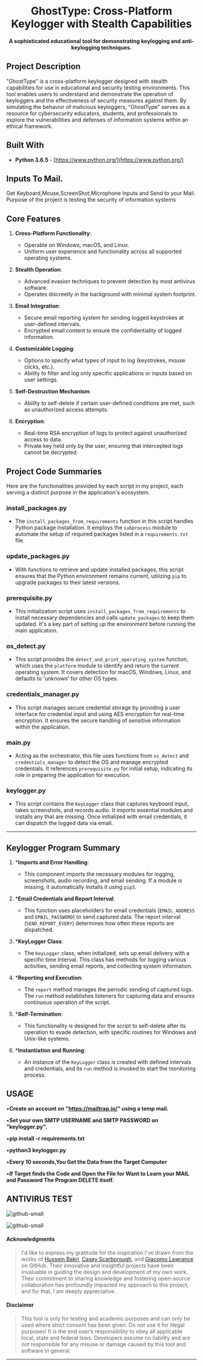 <h1 align="center">
   <img src="https://github.com/sultanul-ovi/GhostType/banner.png"  width="20" height="11.25" />
<br> GhostType: Cross-Platform Keylogger with Stealth Capabilities </br>
</h1>

<h4 align="center">
A sophisticated educational tool for demonstrating keylogging and anti-keylogging techniques.
</h4>



## Project Description
"GhostType" is a cross-platform keylogger designed with stealth capabilities for use in educational and security testing environments. This tool enables users to understand and demonstrate the operation of keyloggers and the effectiveness of security measures against them. By simulating the behavior of malicious keyloggers, "GhostType" serves as a resource for cybersecurity educators, students, and professionals to explore the vulnerabilities and defenses of information systems within an ethical framework.

## Built With

* **Python 3.6.5** - [https://www.python.org/](https://www.python.org/)

## Inputs To Mail.
Get Keyboard,Mouse,ScreenShot,Microphone Inputs and Send to your Mail.
Purpose of the project is testing the security of information systems

## Core Features

1. **Cross-Platform Functionality**:
   - Operable on Windows, macOS, and Linux.
   - Uniform user experience and functionality across all supported operating systems.

2. **Stealth Operation**:
   - Advanced evasion techniques to prevent detection by most antivirus software.
   - Operates discreetly in the background with minimal system footprint.

3. **Email Integration**:
   - Secure email reporting system for sending logged keystrokes at user-defined intervals.
   - Encrypted email content to ensure the confidentiality of logged information.

4. **Customizable Logging**:
   - Options to specify what types of input to log (keystrokes, mouse clicks, etc.).
   - Ability to filter and log only specific applications or inputs based on user settings.

5. **Self-Destruction Mechanism**:
   - Ability to self-delete if certain user-defined conditions are met, such as unauthorized access attempts.

6. **Encryption**:
   - Real-time RSA encryption of logs to protect against unauthorized access to data.
   - Private key held only by the user, ensuring that intercepted logs cannot be decrypted.



## Project Code Summaries

Here are the functionalities provided by each script in my project, each serving a distinct purpose in the application's ecosystem.

### install_packages.py

- The `install_packages_from_requirements` function in this script handles Python package installation. It employs the `subprocess` module to automate the setup of required packages listed in a `requirements.txt` file.

### update_packages.py

- With functions to retrieve and update installed packages, this script ensures that the Python environment remains current, utilizing `pip` to upgrade packages to their latest versions.

### prerequisite.py

- This initialization script uses `install_packages_from_requirements` to install necessary dependencies and calls `update_packages` to keep them updated. It's a key part of setting up the environment before running the main application.

### os_detect.py

- This script provides the `detect_and_print_operating_system` function, which uses the `platform` module to identify and return the current operating system. It covers detection for macOS, Windows, Linux, and defaults to 'unknown' for other OS types.

### credentials_manager.py

- This script manages secure credential storage by providing a user interface for credential input and using AES encryption for real-time encryption. It ensures the secure handling of sensitive information within the application.

### main.py

- Acting as the orchestrator, this file uses functions from `os_detect` and `credentials_manager` to detect the OS and manage encrypted credentials. It references `prerequisite.py` for initial setup, indicating its role in preparing the application for execution.

### keylogger.py

- This script contains the `KeyLogger` class that captures keyboard input, takes screenshots, and records audio. It imports essential modules and installs any that are missing. Once initialized with email credentials, it can dispatch the logged data via email.




---

## Keylogger Program Summary


1. ***Imports and Error Handling**:
   - This component imports the necessary modules for logging, screenshots, audio recording, and email sending. If a module is missing, it automatically installs it using `pip3`.

2. ***Email Credentials and Report Interval**:
   - This function uses placeholders for email credentials (`EMAIL_ADDRESS` and `EMAIL_PASSWORD`) to send captured data. The report interval (`SEND_REPORT_EVERY`) determines how often these reports are dispatched.

3. ***KeyLogger Class**:
   - The `KeyLogger` class, when initialized, sets up email delivery with a specific time interval. This class has methods for logging various activities, sending email reports, and collecting system information.

4. ***Reporting and Execution**:
   - The `report` method manages the periodic sending of captured logs. The `run` method establishes listeners for capturing data and ensures continuous operation of the script.

5. ***Self-Termination**:
   - This functionality is designed for the script to self-delete after its operation to evade detection, with specific routines for Windows and Unix-like systems.

6. ***Instantiation and Running**:
   - An instance of the `KeyLogger` class is created with defined intervals and credentials, and its `run` method is invoked to start the monitoring process.



## USAGE

•**Create an account on "https://mailtrap.io/" using a temp mail.**

•**Set your own SMTP USERNAME and SMTP PASSWORD on "keylogger.py".**

•**pip install -r requirements.txt**

•**python3 keylogger.py**

•**Every 10 seconds,You Get the Data from the Target Computer**

•**If Target finds the Code and Open the File for Want to Learn your MAIL and Password The Program DELETE itself.**


## ANTIVIRUS TEST

![github-small](/images/1.png)

![github-small](/images/2.png)

#### Acknowledgments

> I'd like to express my gratitude for the inspiration I've drawn from the works of [Hussein Bakri](https://github.com/HusseinBakri), [Casey Scarborough](https://github.com/caseyscarborough), and [Giacomo Lawrance](https://github.com/GiacomoLaw) on GitHub. Their innovative and insightful projects have been invaluable in guiding the design and development of my own work. Their commitment to sharing knowledge and fostering open-source collaboration has profoundly impacted my approach to this project, and for that, I am deeply appreciative.

#### Disclaimer

> This tool is only for testing and academic purposes and can only be used where strict consent has been given. Do not use it for illegal purposes! It is the end user’s responsibility to obey all applicable local, state and federal laws. Developers assume no liability and are not responsible for any misuse or damage caused by this tool and software in general.

---
